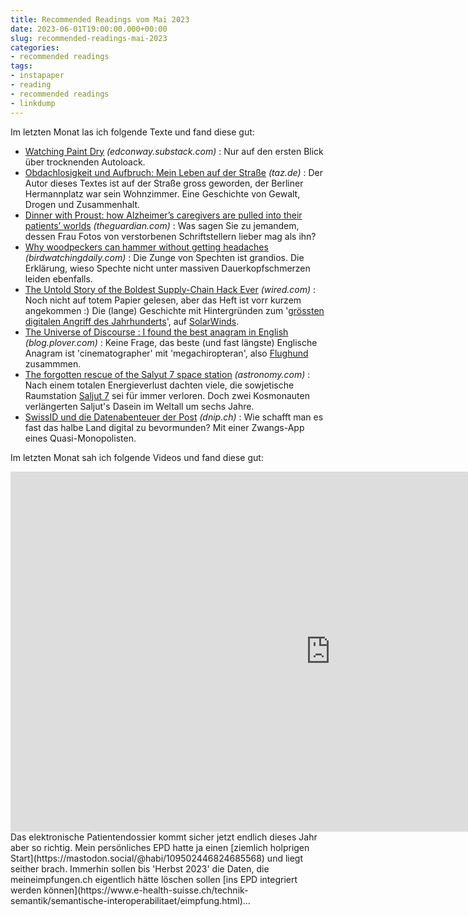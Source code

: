 ```yaml
---
title: Recommended Readings vom Mai 2023
date: 2023-06-01T19:00:00.000+00:00
slug: recommended-readings-mai-2023
categories:
- recommended readings
tags:
- instapaper
- reading
- recommended readings
- linkdump
---
```


Im letzten Monat las ich folgende Texte und fand diese gut:

- [Watching Paint Dry](https://edconway.substack.com/p/watching-paint-dry) *(edconway.substack.com)* : Nur auf den ersten Blick über trocknenden Autoloack.
- [Obdachlosigkeit und Aufbruch: Mein Leben auf der Straße](https://taz.de/!5931604/) *(taz.de)* : Der Autor dieses Textes ist auf der Straße gross geworden, der Berliner Hermannplatz war sein Wohnzimmer. Eine Geschichte von Gewalt, Drogen und Zusammenhalt.
- [Dinner with Proust: how Alzheimer’s caregivers are pulled into their patients’ worlds](https://www.theguardian.com/society/2023/feb/28/dinner-with-proust-how-alzheimers-caregivers-are-pulled-into-their-patients-worlds) *(theguardian.com)* : Was sagen Sie zu jemandem, dessen Frau Fotos von verstorbenen Schriftstellern lieber mag als ihn?
- [Why woodpeckers can hammer without getting headaches](https://www.birdwatchingdaily.com/news/science/woodpeckers-hammer-without-headaches/) *(birdwatchingdaily.com)* : Die Zunge von Spechten ist grandios. Die Erklärung, wieso Spechte nicht unter massiven Dauerkopfschmerzen leiden ebenfalls.
- [The Untold Story of the Boldest Supply-Chain Hack Ever](https://www.wired.com/story/the-untold-story-of-solarwinds-the-boldest-supply-chain-hack-ever/) *(wired.com)* : Noch nicht auf totem Papier gelesen, aber das Heft ist vorr kurzem angekommen :) Die (lange) Geschichte mit Hintergründen zum '[grössten digitalen Angriff des Jahrhunderts](https://de.wikipedia.org/wiki/Solarwinds)', auf [SolarWinds](https://www.solarwinds.com).
- [The Universe of Discourse : I found the best anagram in English](https://blog.plover.com/lang/anagram-scoring.html) *(blog.plover.com)* : Keine Frage, das beste (und fast längste) Englische Anagram ist 'cinematographer' mit 'megachiropteran', also [Flughund](https://de.wikipedia.org/wiki/Flughunde) zusammmen.
- [The forgotten rescue of the Salyut 7 space station](https://astronomy.com/news/2020/10/the-forgotten-rescue-of-the-salyut-7-space-station) *(astronomy.com)* : Nach einem totalen Energieverlust dachten viele, die sowjetische Raumstation [Saljut 7](https://de.wikipedia.org/wiki/Saljut_7) sei für immer verloren. Doch zwei  Kosmonauten verlängerten Saljut's Dasein im Weltall um sechs Jahre.
- [SwissID und die Datenabenteuer der Post](https://dnip.ch/2023/04/25/swissid-und-die-datenabenteuer-der-post/) *(dnip.ch)* : Wie schafft man es fast das halbe Land digital zu bevormunden? Mit einer Zwangs-App eines Quasi-Monopolisten.

Im letzten Monat sah ich folgende Videos und fand diese gut:

<iframe width="1024" height="576" src="https://app.media.ccc.de/v/dgwk2023-56044-elektronisches-patientend/oembed" frameborder="0" allowfullscreen></iframe>
Das elektronische Patientendossier kommt sicher jetzt endlich dieses Jahr aber so richtig.
Mein persönliches EPD hatte ja einen [ziemlich holprigen Start](https://mastodon.social/@habi/109502446824685568) und liegt seither brach.
Immerhin sollen bis 'Herbst 2023' die Daten, die meineimpfungen.ch eigentlich hätte löschen sollen [ins EPD integriert werden können](https://www.e-health-suisse.ch/technik-semantik/semantische-interoperabilitaet/eimpfung.html)...